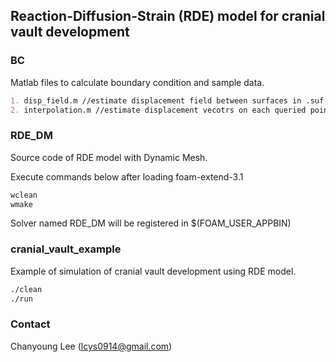 ## Reaction-Diffusion-Strain (RDE) model for cranial vault development


### BC

Matlab files to calculate boundary condition and sample data.

```markdown
1. disp_field.m //estimate displacement field between surfaces in .suf file format
2. interpolation.m //estimate displacement vecotrs on each queried points that coincide with computational mesh elements
```


### RDE_DM

Source code of RDE model with Dynamic Mesh. 

Execute commands below after loading foam-extend-3.1

```markdown
wclean
wmake
```

Solver named RDE_DM will be registered in $(FOAM_USER_APPBIN)


### cranial_vault_example

Example of simulation of cranial vault development using RDE model.

```markdown
./clean
./run
```


### Contact

Chanyoung Lee (lcys0914@gmail.com)
